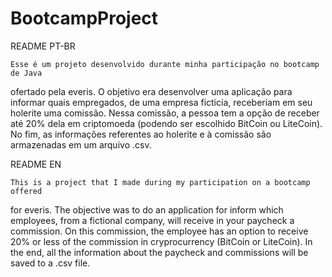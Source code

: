 # BootcampProject

README PT-BR

    Esse é um projeto desenvolvido durante minha participação no bootcamp de Java
 ofertado pela everis.
    O objetivo era desenvolver uma aplicação para informar quais empregados, de
uma empresa ficticia, receberiam em seu holerite uma comissão.
    Nessa comissão, a pessoa tem a opção de receber até 20% dela em criptomoeda
(podendo ser escolhido BitCoin ou LiteCoin).
    No fim, as informações referentes ao holerite e à comissão são armazenadas 
em um arquivo .csv.

README EN

    This is a project that I made during my participation on a bootcamp offered
for everis.
    The objective was to do an application for inform which employees, from a 
fictional company, will receive in your paycheck a commission.
    On this commission, the employee has an option to receive 20% or less of the 
commission in cryprocurrency (BitCoin or LiteCoin).
    In the end, all the information about the paycheck and commissions will be 
saved to a .csv file.